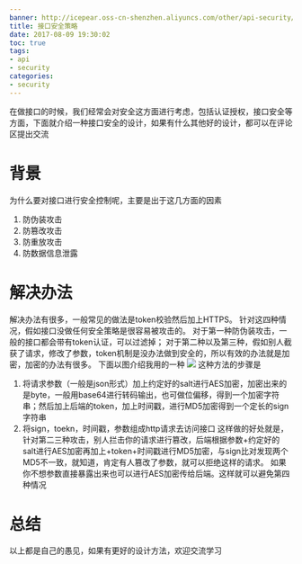 ```yaml
---
banner: http://icepear.oss-cn-shenzhen.aliyuncs.com/other/api-security/api-security.jpg
title: 接口安全策略
date: 2017-08-09 19:30:02
toc: true
tags: 
- api
- security
categories:
- security
---
```

在做接口的时候，我们经常会对安全这方面进行考虑，包括认证授权，接口安全等方面，下面就介绍一种接口安全的设计，如果有什么其他好的设计，都可以在评论区提出交流
<!--more-->
# 背景
为什么要对接口进行安全控制呢，主要是出于这几方面的因素
1. 防伪装攻击
2. 防篡改攻击
3. 防重放攻击
4. 防数据信息泄露

# 解决办法
解决办法有很多，一般常见的做法是token校验然后加上HTTPS。
针对这四种情况，假如接口没做任何安全策略是很容易被攻击的。
对于第一种防伪装攻击，一般的接口都会带有token认证，可以过滤掉；
对于第二种以及第三种，假如别人截获了请求，修改了参数，token机制是没办法做到安全的，所以有效的办法就是加密，加密的办法有很多。
下面以图介绍我用的一种
![](http://icepear.oss-cn-shenzhen.aliyuncs.com/other/api-security/method.png)
这种方法的步骤是

1. 将请求参数（一般是json形式）加上约定好的salt进行AES加密，加密出来的是byte，一般用base64进行转码输出，也可做位偏移，得到一个加密字符串；然后加上后端的token，加上时间戳，进行MD5加密得到一个定长的sign字符串
2. 将sign，toekn，时间戳，参数组成http请求去访问接口
这样做的好处就是，针对第二三种攻击，别人拦击你的请求进行篡改，后端根据参数+约定好的salt进行AES加密再加上+token+时间戳进行MD5加密，与sign比对发现两个MD5不一致，就知道，肯定有人篡改了参数，就可以拒绝这样的请求。
如果你不想参数直接暴露出来也可以进行AES加密传给后端。这样就可以避免第四种情况

# 总结
以上都是自己的愚见，如果有更好的设计方法，欢迎交流学习
